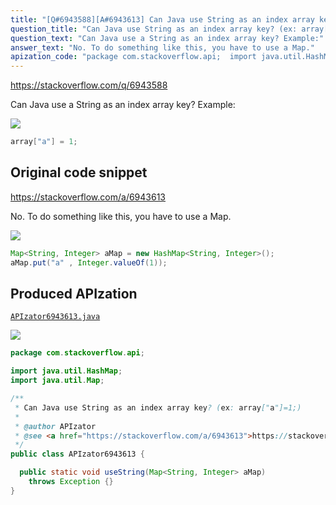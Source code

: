 ```yaml
---
title: "[Q#6943588][A#6943613] Can Java use String as an index array key? (ex: array[\"a\"]=1;)"
question_title: "Can Java use String as an index array key? (ex: array[\"a\"]=1;)"
question_text: "Can Java use a String as an index array key? Example:"
answer_text: "No. To do something like this, you have to use a Map."
apization_code: "package com.stackoverflow.api;  import java.util.HashMap; import java.util.Map;  /**  * Can Java use String as an index array key? (ex: array[\"a\"]=1;)  *  * @author APIzator  * @see <a href=\"https://stackoverflow.com/a/6943613\">https://stackoverflow.com/a/6943613</a>  */ public class APIzator6943613 {    public static void useString(Map<String, Integer> aMap)     throws Exception {} }"
---
```


https://stackoverflow.com/q/6943588

Can Java use a String as an index array key? Example:


<div class="code-logo"><img src="/stackoverflow.png" /></div>

```java
array["a"] = 1;
```


## Original code snippet

https://stackoverflow.com/a/6943613

No.
To do something like this, you have to use a Map.

<div class="code-logo"><img src="/stackoverflow.png" /></div>

```java
Map<String, Integer> aMap = new HashMap<String, Integer>();
aMap.put("a" , Integer.valueOf(1));
```

## Produced APIzation

[`APIzator6943613.java`](https://github.com/pasqualesalza/apization-temp-data/raw/master/search/APIzator6943613.java)

<div class="code-logo"><img src="/apizator.png" /></div>

```java
package com.stackoverflow.api;

import java.util.HashMap;
import java.util.Map;

/**
 * Can Java use String as an index array key? (ex: array["a"]=1;)
 *
 * @author APIzator
 * @see <a href="https://stackoverflow.com/a/6943613">https://stackoverflow.com/a/6943613</a>
 */
public class APIzator6943613 {

  public static void useString(Map<String, Integer> aMap)
    throws Exception {}
}

```